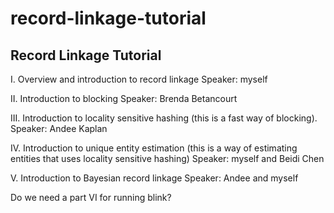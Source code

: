 # record-linkage-tutorial

## Record Linkage Tutorial

I. Overview and introduction to record linkage
Speaker: myself

II. Introduction to blocking 
Speaker: Brenda Betancourt 

III. Introduction to locality sensitive hashing (this is a fast way of blocking). 
Speaker: Andee Kaplan

IV. Introduction to unique entity estimation (this is a way of estimating entities that uses locality sensitive hashing)
Speaker: myself and Beidi Chen 

V. Introduction to Bayesian record linkage 
Speaker: Andee and myself

Do we need a part VI for running blink?
